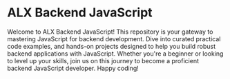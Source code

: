 # ALX Backend JavaScript

Welcome to ALX Backend JavaScript! This repository is your gateway to mastering JavaScript for backend development. Dive into curated practical code examples, and hands-on projects designed to help you build robust backend applications with JavaScript. Whether you're a beginner or looking to level up your skills, join us on this journey to become a proficient backend JavaScript developer. Happy coding!
